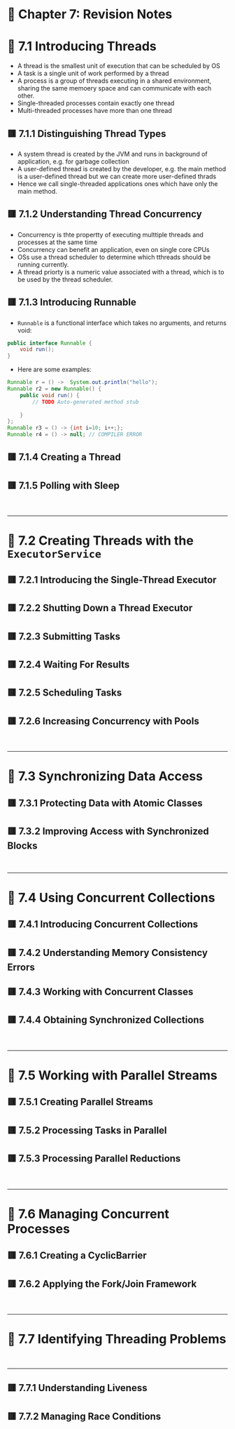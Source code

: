 <link href="../../styles.css" rel="stylesheet"></link>

# 📝 Chapter 7: Revision Notes

# 🧠 7.1 Introducing Threads
* A thread is the smallest unit of execution that can be scheduled by OS
* A task is a single unit of work performed by a thread
* A process is a group of threads executing in a shared environment, sharing the same memoery space and can communicate with each other.
* Single-threaded processes contain exactly one thread
* Multi-threaded processes have more than one thread

## 🟥 7.1.1 Distinguishing Thread Types
* A system thread is created by the JVM and runs in background of application, e.g. for garbage collection
* A user-defined thread is created by the developer, e.g. the main method is a user-defined thread but we can create more user-defined thrads
* Hence we call single-threaded applications ones which have only the main method.

## 🟥 7.1.2 Understanding Thread Concurrency
* Concurrency is thte propertty of executing multtiple threads and processes at the same time
* Concurrency can benefit an application, even on single core CPUs
* OSs use a thread scheduler to determine which tthreads should be running currently.
* A thread priorty is a numeric value associated with a thread, which is to be used by the thread scheduler.

## 🟥 7.1.3 Introducing Runnable
* `Runnable` is a functional interface which takes no arguments, and returns void:
```java
public interface Runnable {
    void run();
}
```
* Here are some examples:
```java
Runnable r = () ->  System.out.println("hello");
Runnable r2 = new Runnable() {
    public void run() {
        // TODO Auto-generated method stub
        
    }
};
Runnable r3 = () -> {int i=10; i++;};
Runnable r4 = () -> null; // COMPILER ERROR
```


## 🟥 7.1.4 Creating a Thread

## 🟥 7.1.5 Polling with Sleep



<br><hr>

# 🧠 7.2 Creating Threads with the `ExecutorService`

## 🟥 7.2.1 Introducing the Single-Thread Executor

## 🟥 7.2.2 Shutting Down a Thread Executor

## 🟥 7.2.3 Submitting Tasks

## 🟥 7.2.4 Waiting For Results

## 🟥 7.2.5 Scheduling Tasks

## 🟥 7.2.6 Increasing Concurrency with Pools



<br><hr>

# 🧠 7.3 Synchronizing Data Access

## 🟥 7.3.1 Protecting Data with Atomic Classes

## 🟥 7.3.2 Improving Access with Synchronized Blocks



<br><hr>

# 🧠 7.4 Using Concurrent Collections

## 🟥 7.4.1 Introducing Concurrent Collections

## 🟥 7.4.2 Understanding Memory Consistency Errors

## 🟥 7.4.3 Working with Concurrent Classes

## 🟥 7.4.4 Obtaining Synchronized Collections



<br><hr>

# 🧠 7.5 Working with Parallel Streams

## 🟥 7.5.1 Creating Parallel Streams

## 🟥 7.5.2 Processing Tasks in Parallel

## 🟥 7.5.3 Processing Parallel Reductions



<br><hr>

# 🧠 7.6 Managing Concurrent Processes

## 🟥 7.6.1 Creating a CyclicBarrier

## 🟥 7.6.2 Applying the Fork/Join Framework




<br><hr>

# 🧠 7.7 Identifying Threading Problems

<br><hr>

## 🟥 7.7.1 Understanding Liveness

## 🟥 7.7.2 Managing Race Conditions
